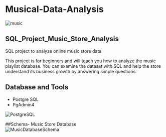 # Musical-Data-Analysis
![music](https://github.com/user-attachments/assets/99686f68-40b5-4509-bc08-38032e531c13) 


## SQL_Project_Music_Store_Analysis
SQL project to analyze online music store data

This project is for beginners and will teach you how to analyze the music playlist database. You can examine the dataset with SQL and help the store understand its business growth by answering simple questions.
## Database and Tools
* Postgre SQL
* PgAdmin4

![PostgreSQL](https://github.com/user-attachments/assets/523e21f2-c350-4015-91a3-1902b8753ca8)

##Schema- Music Store Database  
![MusicDatabaseSchema](https://github.com/user-attachments/assets/672cccb6-3706-41d1-ba9a-29fcbb7290aa)
